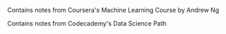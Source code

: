 Contains notes from Coursera's Machine Learning Course by Andrew Ng

Contains notes from Codecademy's Data Science Path
